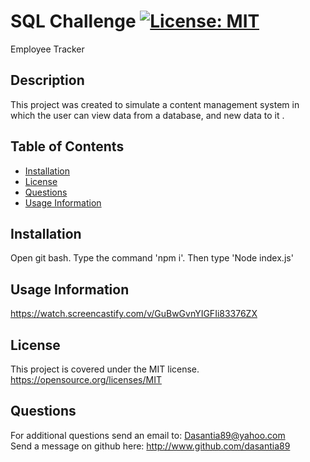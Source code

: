 # SQL Challenge   [![License: MIT](https://img.shields.io/badge/License-MIT-yellow.svg)](https://opensource.org/licenses/MIT)
Employee Tracker
## Description
This project was created to simulate a content management system in which the user can view data from a database, and new data to it .

  ## Table of Contents<br>
  - [Installation](#installation)
- [License](#license)
- [Questions](#questions)
- [Usage Information](#usage-information)
## Installation
Open git bash. Type the command 'npm i'. Then type 'Node index.js'
## Usage Information 
https://watch.screencastify.com/v/GuBwGvnYIGFIi83376ZX
## License 
This project is covered under the MIT license.   https://opensource.org/licenses/MIT

  ## Questions
  
  For additional questions send an email to: Dasantia89@yahoo.com <br>
  Send a message on github here: http://www.github.com/dasantia89
    
